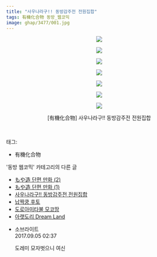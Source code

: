 ```yaml
---
title: "사우나라구!! 동방감주전 전원집합"
tags: 有機化合物 동방_웹코믹
image: ghap/3477/001.jpg
---
```

<div class="article">
<p style="text-align: center; clear: none; float: none;"><img src="{{ site.nasurl }}/ghap/3477/001.jpg"/></p>
<p style="text-align: center; clear: none; float: none;"><img src="{{ site.nasurl }}/ghap/3477/002.jpg"/></p>
<p style="text-align: center; clear: none; float: none;"><img src="{{ site.nasurl }}/ghap/3477/003.jpg"/></p>
<p style="text-align: center; clear: none; float: none;"><img src="{{ site.nasurl }}/ghap/3477/004.jpg"/></p>
<p style="text-align: center; clear: none; float: none;"><img src="{{ site.nasurl }}/ghap/3477/005.jpg"/></p>
<p style="text-align: center; clear: none; float: none;"><img src="{{ site.nasurl }}/ghap/3477/006.jpg"/></p>
<p style="text-align: center; clear: none; float: none;"><img src="{{ site.nasurl }}/ghap/3477/007.jpg"/></p>
<p style="text-align: center; clear: none; float: none;">[有機化合物] 사우나라구!! 동방감주전 전원집합</p>
<p><br/></p>
</div><div class="tagTrail">
<p>태그: </p>
<ul>
<li>有機化合物</li>
</ul>
</div><div class="another">
<p>'동방 웹코믹' 카테고리의 다른 글</p>
<ul>
<li><a href="/2017-06-22-ghap_3481">もや造 단편 만화 (2)</a></li>
<li><a href="/2017-06-22-ghap_3480">もや造 단편 만화 (1)</a></li>
<li><a href="/2017-06-22-ghap_3477">사우나라구!! 동방감주전 전원집합</a></li>
<li><a href="/2017-06-22-ghap_3475">납짝쿵 후토</a></li>
<li><a href="/2017-06-22-ghap_3474">도로아미타불 모코땅</a></li>
<li><a href="/2017-06-22-ghap_3473">아랫도리 Dream Land</a></li>
</ul>
</div><div class="cb_module cb_fluid">
<div class="cb_wrt cb_profile">
<div class="comment">
<ul>
<li class="cb_thumb_off" id="comment15076382">
<div class="cb_comment_area">
<div class="cb_info_area">
<div class="cb_section">
<span class="cb_nick_name">소브라이트</span>
</div>
<div class="cb_section">
<span class="cb_date">2017.09.05 02:37 </span>
</div>
</div>
<div class="cb_dsc_comment">
<p class="cb_dsc">
											도레미 모자벗으니 여신
										</p>
</div>
</div></li>
</ul>
</div>
</div><!-- commentList close -->
</div>